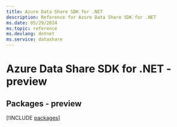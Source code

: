 ```yaml
---
title: Azure Data Share SDK for .NET
description: Reference for Azure Data Share SDK for .NET
ms.date: 05/29/2024
ms.topic: reference
ms.devlang: dotnet
ms.service: datashare
---
```

# Azure Data Share SDK for .NET - preview
## Packages - preview
[!INCLUDE [packages](data-share-index.md)]